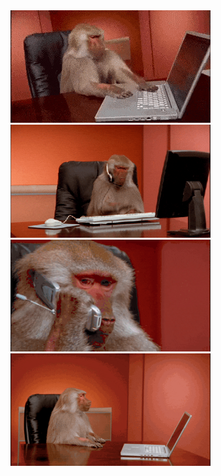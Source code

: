 <img src="https://github.com/roberg-land24/roberg-land24/raw/main/zOvBKUUEERdNm.gif" width="320px">
<img src="https://github.com/roberg-land24/roberg-land24/raw/main/VjAB0fOmK15Ze.gif" width="320px">
<img src="https://github.com/roberg-land24/roberg-land24/raw/main/l41lVsYDBC0UVQJCE.gif" width="320px">
<img src="https://github.com/roberg-land24/roberg-land24/raw/main/l41lQpaXZo7GGWD0k.gif" width="320px">
